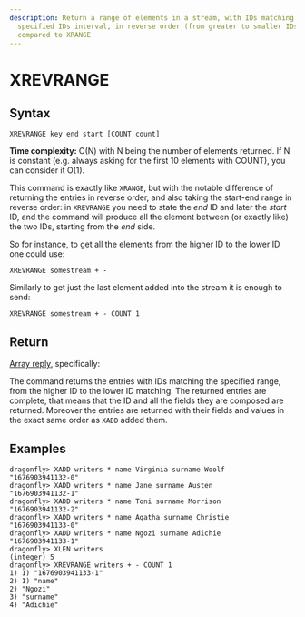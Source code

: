 ```yaml
---
description: Return a range of elements in a stream, with IDs matching the
  specified IDs interval, in reverse order (from greater to smaller IDs)
  compared to XRANGE
---
```


# XREVRANGE

## Syntax

    XREVRANGE key end start [COUNT count]

**Time complexity:** O(N) with N being the number of elements returned. If N is constant (e.g. always asking for the first 10 elements with COUNT), you can consider it O(1).

This command is exactly like `XRANGE`, but with the notable difference of
returning the entries in reverse order, and also taking the start-end
range in reverse order: in `XREVRANGE` you need to state the *end* ID
and later the *start* ID, and the command will produce all the element
between (or exactly like) the two IDs, starting from the *end* side.

So for instance, to get all the elements from the higher ID to the lower
ID one could use:

    XREVRANGE somestream + -

Similarly to get just the last element added into the stream it is
enough to send:

    XREVRANGE somestream + - COUNT 1

## Return

[Array reply](https://redis.io/docs/reference/protocol-spec#resp-arrays), specifically:

The command returns the entries with IDs matching the specified range,
from the higher ID to the lower ID matching.
The returned entries are complete, that means that the ID and all the fields
they are composed are returned. Moreover the entries are returned with
their fields and values in the exact same order as `XADD` added them.

## Examples

```shell
dragonfly> XADD writers * name Virginia surname Woolf
"1676903941132-0"
dragonfly> XADD writers * name Jane surname Austen
"1676903941132-1"
dragonfly> XADD writers * name Toni surname Morrison
"1676903941132-2"
dragonfly> XADD writers * name Agatha surname Christie
"1676903941133-0"
dragonfly> XADD writers * name Ngozi surname Adichie
"1676903941133-1"
dragonfly> XLEN writers
(integer) 5
dragonfly> XREVRANGE writers + - COUNT 1
1) 1) "1676903941133-1"
2) 1) "name"
2) "Ngozi"
3) "surname"
4) "Adichie"
```
